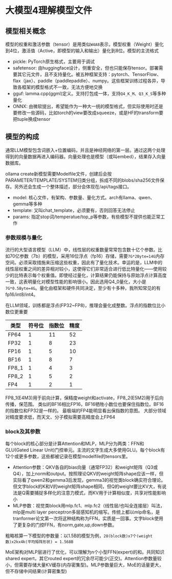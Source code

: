 # 大模型4理解模型文件

## 模型相关概念

模型的权重和激活参数（tensor）是用类似`W4A8`表示，模型权重（Weight）量化到4位，激活值（Active，即模型的输入和输出）量化到8位。模型的主流格式

* pickle: PyTorch原生格式，主要用于调试
* safetensor: 由huggingface设计，侧重安全，但也只能保存tensor。部署需要其它元文件，且不支持量化。被五种框架支持：pytorch、TensorFlow、flax（jax）、paddle（paddlepaddle）、numpy。这些框架训练过程各异，导致各框架的模型格式不一致，无法方便地交换
* gguf: lamma.cpp(ggml)定义。支持打包成一体，支持`Q4_K_M`、`Q3_K_S`等多种量化
* ONNX: 由微软提出，希望能作为一种大一统的模型格式，但实际使用时还是要修改一些源码，比如torch的view要改成squeeze，或是HF的transform要把tuple换成tensor

## 模型的构成

通常LLM模型包含词嵌入+位置编码，并且是神经网络的第一层。通过这两个处理得到的向量数据再进入编码器。向量处理也是模型（或叫embed），结果存入向量数据库。

ollama create新模型需要Modelfile文件，创建后会按PARAMETER/TEMPLATE/SYSTEM归类分组，拆成不同的blobs/sha256文件保存。另外还会生成一个整体描述，部分会体现在/api/tags接口。

* model: 核心文件，有架构、参数量、量化方式。arch有llama、qwen、gemma等多种
* template: 又叫chat_template，必须要有，否则回答无法停止
* params: 指定stop词/temperatue/top_p等参数，有些模型不提供也能正常工作

### 参数规模与量化

流行的大型语言模型（LLM）中，线性层的权重数量常常包含数十亿个参数。比如70亿参数（7b）的模型，采用16位浮点（fp16）存储，需要`7G*2Byte=14G`内存空间。必须采取措施来压缩这些权重，因此有了量化技术。幸运的是，LLM中的线性层权重之间的差异相对较小，这使得它们非常适合进行低比特量化——使用较少的比特表示每个权重值。即使经过量化，计算结果仍能保持与原始浮点计算高度一致，这表明量化对模型性能的影响很小。因此选用Q4_0量化，大小是`7G*0.5Byte=4G`。量化由框架和硬件共同决定，至少有十多种，我所知常见的有fp16/int8/int4。

在LLM领域，训练都是浮点(FP32~FP8)，推理会量化成整数。浮点的指数位比小数位更重要

| 类型 | 符号位 | 指数位 | 精度 |
| ---- | ---- | ---- | ---- |
| FP64 | 1 | 11 | 52 |
| FP32 | 1 | 8 | 23 |
| FP16 | 1 | 5 | 10 |
| BF16 | 1 | 8 | 7 |
| FP8_1 | 1 | 4 | 3 |
| FP8_2 | 1 | 5 | 2 |
| FP4 | 1 | 2 | 1 |

FP8_1(E4M3)用于前向计算，保精度weight和activate，FP8_2(E5M2)用于后向传播，保范围。
类似的BF16相比FP16，BF16牺牲小数位也要保住指数位。BF16的指数位和FP32是一样的。
最极端的FP4能明显看出保指数的意图。
大部分领域对精度要求低，而天文、分子模拟需要高精度会上FP64

### block及其参数

每个block的核心部分是计算Attention和MLP，MLP分为两类：FFN和GLU(Gated Linear Unit)门控单元。主流的文字生成大多使用GLU。每个block有12个或更多参数，这些都被记录在模型modelfile的tensors里。

* Attention参数：QKV各自的bias向量（通常FP32）和weight矩阵（Q3或Q4），加上norm和output。按照理论QKV的weight矩阵shape应该一样，但实际看了qwen2和gemma3后发现，gemma3的视觉类block确实符合理论。但文字block的K和V的weight矩阵shape相同，但Q的weight要比KV大，有说法是Q需要捕捉多样化的注意力模式，而KV用于计算相似度，共享对性能影响小
* MLP参数：视觉类block用mlp.fc1、mlp.fc2（线性层/也叫全连接层）叫法，mlp是multi layer perceptron多层感知机的缩写。传统上都以mlp命名，是tranformer论文第一次将这种结构称为FFN，实质是一回事。文字block使用了更复杂的门控FFN，有norm,gate,up,down参数。

粗略核算一下模型的参数量：以1.5B的模型为例，`28(block数)x7个(weight数)x2kx4k(平均矩阵形状) = 1.568B`

MoE架构对MLP层进行了优化，可以理解为n个小型FFN(expert)的和。共同知识shared expert，其它routed expert的冗余尽可能少(正交)。Attention参数量较小，但需要存储大量KV缓存(内存密集型)。MLP参数量巨大，MoE的话量更大，但不存储中间结果(计算密集型)